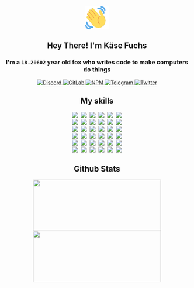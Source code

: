 <div><p align=center><img src=./resources/images/wave.gif width=64px height=64px></p><h2 align=center>Hey There! I'm Käse Fuchs</h2><h3 align=center>I'm a <code>18.20602</code> year old fox who writes code to make computers do things</h3><p align=center><a href=https://discord.com/users/507526681125322772><img alt=Discord src="https://img.shields.io/badge/Discord-5865F2?logo=discord&logoColor=white&style=flat-square#54d8ac03095a9724e91e722fe7fd6fef"> </a><a href=https://gitlab.com/kasefuchs><img alt=GitLab src="https://img.shields.io/badge/GitLab-330F63?logo=gitlab&logoColor=white&style=flat-square#54d8ac03095a9724e91e722fe7fd6fef"> </a><a href=https://npmjs.com/~kasefuchs><img alt=NPM src="https://img.shields.io/badge/NPM-CB3837?logo=npm&logoColor=white&style=flat-square#54d8ac03095a9724e91e722fe7fd6fef"> </a><a href=https://t.me/kasefuchs><img alt=Telegram src="https://img.shields.io/badge/Telegram-2CA5E0?logo=telegram&logoColor=white&style=flat-square#54d8ac03095a9724e91e722fe7fd6fef"> </a><a href=https://twitter.com/kasefuchs><img alt=Twitter src="https://img.shields.io/badge/Twitter-1DA1F2?logo=twitter&logoColor=white&style=flat-square#54d8ac03095a9724e91e722fe7fd6fef"></a></p><h2 align=center>My skills</h2><p align=center><a href=https://aws.amazon.com/ ><picture><source srcset="https://skillicons.dev/icons?i=aws&theme=dark#54d8ac03095a9724e91e722fe7fd6fef" media="(prefers-color-scheme: dark)"><source srcset="https://skillicons.dev/icons?i=aws&theme=light#54d8ac03095a9724e91e722fe7fd6fef" media="(prefers-color-scheme: light), (prefers-color-scheme: no-preference)"><img src="https://skillicons.dev/icons?i=aws&theme=light#54d8ac03095a9724e91e722fe7fd6fef"></picture></a>&nbsp;&nbsp;<a href=https://en.wikipedia.org/wiki/Bash_(Unix_shell)><picture><source srcset="https://skillicons.dev/icons?i=bash&theme=dark#54d8ac03095a9724e91e722fe7fd6fef" media="(prefers-color-scheme: dark)"><source srcset="https://skillicons.dev/icons?i=bash&theme=light#54d8ac03095a9724e91e722fe7fd6fef" media="(prefers-color-scheme: light), (prefers-color-scheme: no-preference)"><img src="https://skillicons.dev/icons?i=bash&theme=light#54d8ac03095a9724e91e722fe7fd6fef"></picture></a>&nbsp;&nbsp;<a href=https://discord.com/developers/docs><picture><source srcset="https://skillicons.dev/icons?i=bots&theme=dark#54d8ac03095a9724e91e722fe7fd6fef" media="(prefers-color-scheme: dark)"><source srcset="https://skillicons.dev/icons?i=bots&theme=light#54d8ac03095a9724e91e722fe7fd6fef" media="(prefers-color-scheme: light), (prefers-color-scheme: no-preference)"><img src="https://skillicons.dev/icons?i=bots&theme=light#54d8ac03095a9724e91e722fe7fd6fef"></picture></a>&nbsp;&nbsp;<a href=https://www.cloudflare.com/ ><picture><source srcset="https://skillicons.dev/icons?i=cloudflare&theme=dark#54d8ac03095a9724e91e722fe7fd6fef" media="(prefers-color-scheme: dark)"><source srcset="https://skillicons.dev/icons?i=cloudflare&theme=light#54d8ac03095a9724e91e722fe7fd6fef" media="(prefers-color-scheme: light), (prefers-color-scheme: no-preference)"><img src="https://skillicons.dev/icons?i=cloudflare&theme=light#54d8ac03095a9724e91e722fe7fd6fef"></picture></a>&nbsp;&nbsp;<a href=https://en.wikipedia.org/wiki/CSS><picture><source srcset="https://skillicons.dev/icons?i=css&theme=dark#54d8ac03095a9724e91e722fe7fd6fef" media="(prefers-color-scheme: dark)"><source srcset="https://skillicons.dev/icons?i=css&theme=light#54d8ac03095a9724e91e722fe7fd6fef" media="(prefers-color-scheme: light), (prefers-color-scheme: no-preference)"><img src="https://skillicons.dev/icons?i=css&theme=light#54d8ac03095a9724e91e722fe7fd6fef"></picture></a>&nbsp;&nbsp;<a href=https://www.docker.com/ ><picture><source srcset="https://skillicons.dev/icons?i=docker&theme=dark#54d8ac03095a9724e91e722fe7fd6fef" media="(prefers-color-scheme: dark)"><source srcset="https://skillicons.dev/icons?i=docker&theme=light#54d8ac03095a9724e91e722fe7fd6fef" media="(prefers-color-scheme: light), (prefers-color-scheme: no-preference)"><img src="https://skillicons.dev/icons?i=docker&theme=light#54d8ac03095a9724e91e722fe7fd6fef"></picture></a><br><a href=https://www.electronjs.org/ ><picture><source srcset="https://skillicons.dev/icons?i=electron&theme=dark#54d8ac03095a9724e91e722fe7fd6fef" media="(prefers-color-scheme: dark)"><source srcset="https://skillicons.dev/icons?i=electron&theme=light#54d8ac03095a9724e91e722fe7fd6fef" media="(prefers-color-scheme: light), (prefers-color-scheme: no-preference)"><img src="https://skillicons.dev/icons?i=electron&theme=light#54d8ac03095a9724e91e722fe7fd6fef"></picture></a>&nbsp;&nbsp;<a href=https://expressjs.com/ ><picture><source srcset="https://skillicons.dev/icons?i=express&theme=dark#54d8ac03095a9724e91e722fe7fd6fef" media="(prefers-color-scheme: dark)"><source srcset="https://skillicons.dev/icons?i=express&theme=light#54d8ac03095a9724e91e722fe7fd6fef" media="(prefers-color-scheme: light), (prefers-color-scheme: no-preference)"><img src="https://skillicons.dev/icons?i=express&theme=light#54d8ac03095a9724e91e722fe7fd6fef"></picture></a>&nbsp;&nbsp;<a href=https://www.figma.com/ ><picture><source srcset="https://skillicons.dev/icons?i=figma&theme=dark#54d8ac03095a9724e91e722fe7fd6fef" media="(prefers-color-scheme: dark)"><source srcset="https://skillicons.dev/icons?i=figma&theme=light#54d8ac03095a9724e91e722fe7fd6fef" media="(prefers-color-scheme: light), (prefers-color-scheme: no-preference)"><img src="https://skillicons.dev/icons?i=figma&theme=light#54d8ac03095a9724e91e722fe7fd6fef"></picture></a>&nbsp;&nbsp;<a href=https://firebase.google.com/ ><picture><source srcset="https://skillicons.dev/icons?i=firebase&theme=dark#54d8ac03095a9724e91e722fe7fd6fef" media="(prefers-color-scheme: dark)"><source srcset="https://skillicons.dev/icons?i=firebase&theme=light#54d8ac03095a9724e91e722fe7fd6fef" media="(prefers-color-scheme: light), (prefers-color-scheme: no-preference)"><img src="https://skillicons.dev/icons?i=firebase&theme=light#54d8ac03095a9724e91e722fe7fd6fef"></picture></a>&nbsp;&nbsp;<a href=https://flask.palletsprojects.com/ ><picture><source srcset="https://skillicons.dev/icons?i=flask&theme=dark#54d8ac03095a9724e91e722fe7fd6fef" media="(prefers-color-scheme: dark)"><source srcset="https://skillicons.dev/icons?i=flask&theme=light#54d8ac03095a9724e91e722fe7fd6fef" media="(prefers-color-scheme: light), (prefers-color-scheme: no-preference)"><img src="https://skillicons.dev/icons?i=flask&theme=light#54d8ac03095a9724e91e722fe7fd6fef"></picture></a>&nbsp;&nbsp;<a href=https://cloud.google.com/ ><picture><source srcset="https://skillicons.dev/icons?i=gcp&theme=dark#54d8ac03095a9724e91e722fe7fd6fef" media="(prefers-color-scheme: dark)"><source srcset="https://skillicons.dev/icons?i=gcp&theme=light#54d8ac03095a9724e91e722fe7fd6fef" media="(prefers-color-scheme: light), (prefers-color-scheme: no-preference)"><img src="https://skillicons.dev/icons?i=gcp&theme=light#54d8ac03095a9724e91e722fe7fd6fef"></picture></a><br><a href=https://git-scm.com/ ><picture><source srcset="https://skillicons.dev/icons?i=git&theme=dark#54d8ac03095a9724e91e722fe7fd6fef" media="(prefers-color-scheme: dark)"><source srcset="https://skillicons.dev/icons?i=git&theme=light#54d8ac03095a9724e91e722fe7fd6fef" media="(prefers-color-scheme: light), (prefers-color-scheme: no-preference)"><img src="https://skillicons.dev/icons?i=git&theme=light#54d8ac03095a9724e91e722fe7fd6fef"></picture></a>&nbsp;&nbsp;<a href=https://github.com/ ><picture><source srcset="https://skillicons.dev/icons?i=github&theme=dark#54d8ac03095a9724e91e722fe7fd6fef" media="(prefers-color-scheme: dark)"><source srcset="https://skillicons.dev/icons?i=github&theme=light#54d8ac03095a9724e91e722fe7fd6fef" media="(prefers-color-scheme: light), (prefers-color-scheme: no-preference)"><img src="https://skillicons.dev/icons?i=github&theme=light#54d8ac03095a9724e91e722fe7fd6fef"></picture></a>&nbsp;&nbsp;<a href=https://gitlab.com/ ><picture><source srcset="https://skillicons.dev/icons?i=gitlab&theme=dark#54d8ac03095a9724e91e722fe7fd6fef" media="(prefers-color-scheme: dark)"><source srcset="https://skillicons.dev/icons?i=gitlab&theme=light#54d8ac03095a9724e91e722fe7fd6fef" media="(prefers-color-scheme: light), (prefers-color-scheme: no-preference)"><img src="https://skillicons.dev/icons?i=gitlab&theme=light#54d8ac03095a9724e91e722fe7fd6fef"></picture></a>&nbsp;&nbsp;<a href=https://www.heroku.com/ ><picture><source srcset="https://skillicons.dev/icons?i=heroku&theme=dark#54d8ac03095a9724e91e722fe7fd6fef" media="(prefers-color-scheme: dark)"><source srcset="https://skillicons.dev/icons?i=heroku&theme=light#54d8ac03095a9724e91e722fe7fd6fef" media="(prefers-color-scheme: light), (prefers-color-scheme: no-preference)"><img src="https://skillicons.dev/icons?i=heroku&theme=light#54d8ac03095a9724e91e722fe7fd6fef"></picture></a>&nbsp;&nbsp;<a href=https://en.wikipedia.org/wiki/HTML><picture><source srcset="https://skillicons.dev/icons?i=html&theme=dark#54d8ac03095a9724e91e722fe7fd6fef" media="(prefers-color-scheme: dark)"><source srcset="https://skillicons.dev/icons?i=html&theme=light#54d8ac03095a9724e91e722fe7fd6fef" media="(prefers-color-scheme: light), (prefers-color-scheme: no-preference)"><img src="https://skillicons.dev/icons?i=html&theme=light#54d8ac03095a9724e91e722fe7fd6fef"></picture></a>&nbsp;&nbsp;<a href=https://en.wikipedia.org/wiki/JavaScript><picture><source srcset="https://skillicons.dev/icons?i=js&theme=dark#54d8ac03095a9724e91e722fe7fd6fef" media="(prefers-color-scheme: dark)"><source srcset="https://skillicons.dev/icons?i=js&theme=light#54d8ac03095a9724e91e722fe7fd6fef" media="(prefers-color-scheme: light), (prefers-color-scheme: no-preference)"><img src="https://skillicons.dev/icons?i=js&theme=light#54d8ac03095a9724e91e722fe7fd6fef"></picture></a><br><a href=https://en.wikipedia.org/wiki/Linux><picture><source srcset="https://skillicons.dev/icons?i=linux&theme=dark#54d8ac03095a9724e91e722fe7fd6fef" media="(prefers-color-scheme: dark)"><source srcset="https://skillicons.dev/icons?i=linux&theme=light#54d8ac03095a9724e91e722fe7fd6fef" media="(prefers-color-scheme: light), (prefers-color-scheme: no-preference)"><img src="https://skillicons.dev/icons?i=linux&theme=light#54d8ac03095a9724e91e722fe7fd6fef"></picture></a>&nbsp;&nbsp;<a href=https://mui.com/ ><picture><source srcset="https://skillicons.dev/icons?i=materialui&theme=dark#54d8ac03095a9724e91e722fe7fd6fef" media="(prefers-color-scheme: dark)"><source srcset="https://skillicons.dev/icons?i=materialui&theme=light#54d8ac03095a9724e91e722fe7fd6fef" media="(prefers-color-scheme: light), (prefers-color-scheme: no-preference)"><img src="https://skillicons.dev/icons?i=materialui&theme=light#54d8ac03095a9724e91e722fe7fd6fef"></picture></a>&nbsp;&nbsp;<a href=https://en.wikipedia.org/wiki/Markdown><picture><source srcset="https://skillicons.dev/icons?i=md&theme=dark#54d8ac03095a9724e91e722fe7fd6fef" media="(prefers-color-scheme: dark)"><source srcset="https://skillicons.dev/icons?i=md&theme=light#54d8ac03095a9724e91e722fe7fd6fef" media="(prefers-color-scheme: light), (prefers-color-scheme: no-preference)"><img src="https://skillicons.dev/icons?i=md&theme=light#54d8ac03095a9724e91e722fe7fd6fef"></picture></a>&nbsp;&nbsp;<a href=https://www.mongodb.com/ ><picture><source srcset="https://skillicons.dev/icons?i=mongodb&theme=dark#54d8ac03095a9724e91e722fe7fd6fef" media="(prefers-color-scheme: dark)"><source srcset="https://skillicons.dev/icons?i=mongodb&theme=light#54d8ac03095a9724e91e722fe7fd6fef" media="(prefers-color-scheme: light), (prefers-color-scheme: no-preference)"><img src="https://skillicons.dev/icons?i=mongodb&theme=light#54d8ac03095a9724e91e722fe7fd6fef"></picture></a>&nbsp;&nbsp;<a href=https://www.mysql.com/ ><picture><source srcset="https://skillicons.dev/icons?i=mysql&theme=dark#54d8ac03095a9724e91e722fe7fd6fef" media="(prefers-color-scheme: dark)"><source srcset="https://skillicons.dev/icons?i=mysql&theme=light#54d8ac03095a9724e91e722fe7fd6fef" media="(prefers-color-scheme: light), (prefers-color-scheme: no-preference)"><img src="https://skillicons.dev/icons?i=mysql&theme=light#54d8ac03095a9724e91e722fe7fd6fef"></picture></a>&nbsp;&nbsp;<a href=https://nextjs.org/ ><picture><source srcset="https://skillicons.dev/icons?i=nextjs&theme=dark#54d8ac03095a9724e91e722fe7fd6fef" media="(prefers-color-scheme: dark)"><source srcset="https://skillicons.dev/icons?i=nextjs&theme=light#54d8ac03095a9724e91e722fe7fd6fef" media="(prefers-color-scheme: light), (prefers-color-scheme: no-preference)"><img src="https://skillicons.dev/icons?i=nextjs&theme=light#54d8ac03095a9724e91e722fe7fd6fef"></picture></a><br><a href=https://nodejs.org/en/ ><picture><source srcset="https://skillicons.dev/icons?i=nodejs&theme=dark#54d8ac03095a9724e91e722fe7fd6fef" media="(prefers-color-scheme: dark)"><source srcset="https://skillicons.dev/icons?i=nodejs&theme=light#54d8ac03095a9724e91e722fe7fd6fef" media="(prefers-color-scheme: light), (prefers-color-scheme: no-preference)"><img src="https://skillicons.dev/icons?i=nodejs&theme=light#54d8ac03095a9724e91e722fe7fd6fef"></picture></a>&nbsp;&nbsp;<a href=https://www.postgresql.org/ ><picture><source srcset="https://skillicons.dev/icons?i=postgres&theme=dark#54d8ac03095a9724e91e722fe7fd6fef" media="(prefers-color-scheme: dark)"><source srcset="https://skillicons.dev/icons?i=postgres&theme=light#54d8ac03095a9724e91e722fe7fd6fef" media="(prefers-color-scheme: light), (prefers-color-scheme: no-preference)"><img src="https://skillicons.dev/icons?i=postgres&theme=light#54d8ac03095a9724e91e722fe7fd6fef"></picture></a>&nbsp;&nbsp;<a href=https://learn.microsoft.com/en-us/powershell/ ><picture><source srcset="https://skillicons.dev/icons?i=powershell&theme=dark#54d8ac03095a9724e91e722fe7fd6fef" media="(prefers-color-scheme: dark)"><source srcset="https://skillicons.dev/icons?i=powershell&theme=light#54d8ac03095a9724e91e722fe7fd6fef" media="(prefers-color-scheme: light), (prefers-color-scheme: no-preference)"><img src="https://skillicons.dev/icons?i=powershell&theme=light#54d8ac03095a9724e91e722fe7fd6fef"></picture></a>&nbsp;&nbsp;<a href=https://www.python.org/ ><picture><source srcset="https://skillicons.dev/icons?i=py&theme=dark#54d8ac03095a9724e91e722fe7fd6fef" media="(prefers-color-scheme: dark)"><source srcset="https://skillicons.dev/icons?i=py&theme=light#54d8ac03095a9724e91e722fe7fd6fef" media="(prefers-color-scheme: light), (prefers-color-scheme: no-preference)"><img src="https://skillicons.dev/icons?i=py&theme=light#54d8ac03095a9724e91e722fe7fd6fef"></picture></a>&nbsp;&nbsp;<a href=https://www.raspberrypi.org/ ><picture><source srcset="https://skillicons.dev/icons?i=raspberrypi&theme=dark#54d8ac03095a9724e91e722fe7fd6fef" media="(prefers-color-scheme: dark)"><source srcset="https://skillicons.dev/icons?i=raspberrypi&theme=light#54d8ac03095a9724e91e722fe7fd6fef" media="(prefers-color-scheme: light), (prefers-color-scheme: no-preference)"><img src="https://skillicons.dev/icons?i=raspberrypi&theme=light#54d8ac03095a9724e91e722fe7fd6fef"></picture></a>&nbsp;&nbsp;<a href=https://reactjs.org/ ><picture><source srcset="https://skillicons.dev/icons?i=react&theme=dark#54d8ac03095a9724e91e722fe7fd6fef" media="(prefers-color-scheme: dark)"><source srcset="https://skillicons.dev/icons?i=react&theme=light#54d8ac03095a9724e91e722fe7fd6fef" media="(prefers-color-scheme: light), (prefers-color-scheme: no-preference)"><img src="https://skillicons.dev/icons?i=react&theme=light#54d8ac03095a9724e91e722fe7fd6fef"></picture></a><br><a href=https://redux.js.org/ ><picture><source srcset="https://skillicons.dev/icons?i=redux&theme=dark#54d8ac03095a9724e91e722fe7fd6fef" media="(prefers-color-scheme: dark)"><source srcset="https://skillicons.dev/icons?i=redux&theme=light#54d8ac03095a9724e91e722fe7fd6fef" media="(prefers-color-scheme: light), (prefers-color-scheme: no-preference)"><img src="https://skillicons.dev/icons?i=redux&theme=light#54d8ac03095a9724e91e722fe7fd6fef"></picture></a>&nbsp;&nbsp;<a href=https://en.wikipedia.org/wiki/Regular_expression><picture><source srcset="https://skillicons.dev/icons?i=regex&theme=dark#54d8ac03095a9724e91e722fe7fd6fef" media="(prefers-color-scheme: dark)"><source srcset="https://skillicons.dev/icons?i=regex&theme=light#54d8ac03095a9724e91e722fe7fd6fef" media="(prefers-color-scheme: light), (prefers-color-scheme: no-preference)"><img src="https://skillicons.dev/icons?i=regex&theme=light#54d8ac03095a9724e91e722fe7fd6fef"></picture></a>&nbsp;&nbsp;<a href=https://en.wikipedia.org/wiki/Sass_(stylesheet_language)><picture><source srcset="https://skillicons.dev/icons?i=sass&theme=dark#54d8ac03095a9724e91e722fe7fd6fef" media="(prefers-color-scheme: dark)"><source srcset="https://skillicons.dev/icons?i=sass&theme=light#54d8ac03095a9724e91e722fe7fd6fef" media="(prefers-color-scheme: light), (prefers-color-scheme: no-preference)"><img src="https://skillicons.dev/icons?i=sass&theme=light#54d8ac03095a9724e91e722fe7fd6fef"></picture></a>&nbsp;&nbsp;<a href=https://www.typescriptlang.org/ ><picture><source srcset="https://skillicons.dev/icons?i=ts&theme=dark#54d8ac03095a9724e91e722fe7fd6fef" media="(prefers-color-scheme: dark)"><source srcset="https://skillicons.dev/icons?i=ts&theme=light#54d8ac03095a9724e91e722fe7fd6fef" media="(prefers-color-scheme: light), (prefers-color-scheme: no-preference)"><img src="https://skillicons.dev/icons?i=ts&theme=light#54d8ac03095a9724e91e722fe7fd6fef"></picture></a>&nbsp;&nbsp;<a href=https://unity.com/ ><picture><source srcset="https://skillicons.dev/icons?i=unity&theme=dark#54d8ac03095a9724e91e722fe7fd6fef" media="(prefers-color-scheme: dark)"><source srcset="https://skillicons.dev/icons?i=unity&theme=light#54d8ac03095a9724e91e722fe7fd6fef" media="(prefers-color-scheme: light), (prefers-color-scheme: no-preference)"><img src="https://skillicons.dev/icons?i=unity&theme=light#54d8ac03095a9724e91e722fe7fd6fef"></picture></a>&nbsp;&nbsp;<a href=https://workers.cloudflare.com/ ><picture><source srcset="https://skillicons.dev/icons?i=workers&theme=dark#54d8ac03095a9724e91e722fe7fd6fef" media="(prefers-color-scheme: dark)"><source srcset="https://skillicons.dev/icons?i=workers&theme=light#54d8ac03095a9724e91e722fe7fd6fef" media="(prefers-color-scheme: light), (prefers-color-scheme: no-preference)"><img src="https://skillicons.dev/icons?i=workers&theme=light#54d8ac03095a9724e91e722fe7fd6fef"></picture></a><br></p><h2 align=center>Github Stats</h2><p align=center><picture><source srcset="https://github-readme-stats-kasefuchs.vercel.app/api/?count_private=true&hide_border=true&hide_rank=true&line_height=20&hide_title=true&username=Kasefuchs&theme=dark#54d8ac03095a9724e91e722fe7fd6fef" media="(prefers-color-scheme: dark)"><source srcset="https://github-readme-stats-kasefuchs.vercel.app/api/?count_private=true&hide_border=true&hide_rank=true&line_height=20&hide_title=true&username=Kasefuchs&theme=light#54d8ac03095a9724e91e722fe7fd6fef" media="(prefers-color-scheme: light), (prefers-color-scheme: no-preference)"><img align=middle width=350 height=140 src="https://github-readme-stats-kasefuchs.vercel.app/api/?count_private=true&hide_border=true&hide_rank=true&line_height=20&hide_title=true&username=Kasefuchs&theme=light#54d8ac03095a9724e91e722fe7fd6fef"></picture><picture><source srcset="https://github-readme-stats-kasefuchs.vercel.app/api/top-langs/?count_private=true&hide_border=true&layout=compact&username=Kasefuchs&theme=dark#54d8ac03095a9724e91e722fe7fd6fef" media="(prefers-color-scheme: dark)"><source srcset="https://github-readme-stats-kasefuchs.vercel.app/api/top-langs/?count_private=true&hide_border=true&layout=compact&username=Kasefuchs&theme=light#54d8ac03095a9724e91e722fe7fd6fef" media="(prefers-color-scheme: light), (prefers-color-scheme: no-preference)"><img align=middle width=350 height=140 src="https://github-readme-stats-kasefuchs.vercel.app/api/top-langs/?count_private=true&hide_border=true&layout=compact&username=Kasefuchs&theme=light#54d8ac03095a9724e91e722fe7fd6fef"></picture></p><img src="https://hit.yhype.me/github/profile?user_id=64592097#54d8ac03095a9724e91e722fe7fd6fef" alt=""></div>